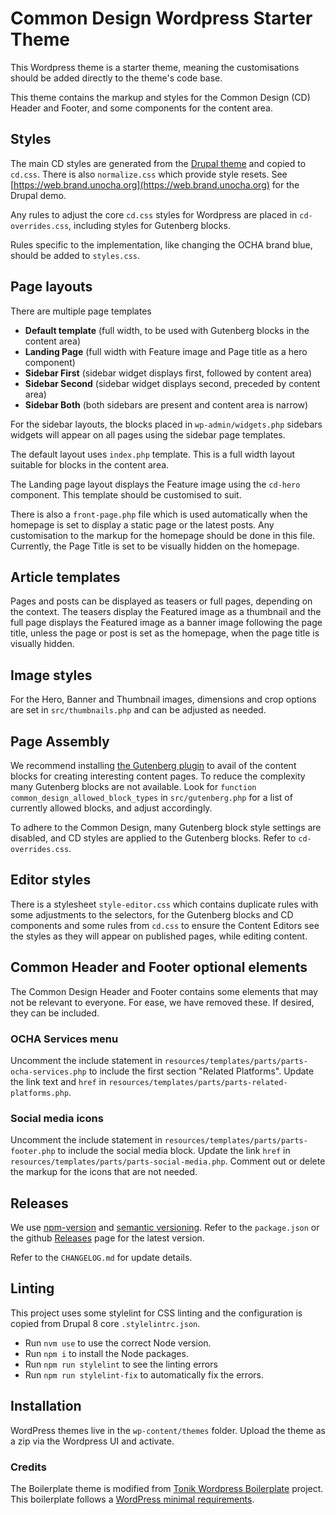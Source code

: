 # Common Design Wordpress Starter Theme
This Wordpress theme is a starter theme, meaning the customisations should be added directly to the theme's code base.

This theme contains the markup and styles for the Common Design (CD) Header and Footer, and some components for the 
content area.

## Styles
The main CD styles are generated from the [Drupal theme](https://github.com/UN-OCHA/common_design) and copied to
`cd.css`. There is also `normalize.css` which provide style resets. 
See [https://web.brand.unocha.org](https://web.brand.unocha.org) for the Drupal demo.

Any rules to adjust the core `cd.css` styles for Wordpress are placed in `cd-overrides.css`, including styles for
Gutenberg blocks.

Rules specific to the implementation, like changing the OCHA brand blue, should be added to `styles.css`.

## Page layouts
There are multiple page templates
- **Default template** (full width, to be used with Gutenberg blocks in the content area)
- **Landing Page** (full width with Feature image and Page title as a hero component)
- **Sidebar First** (sidebar widget displays first, followed by content area)
- **Sidebar Second** (sidebar widget displays second, preceded by content area)
- **Sidebar Both** (both sidebars are present and content area is narrow)

For the sidebar layouts, the blocks placed in `wp-admin/widgets.php` sidebars widgets will appear on all pages using the
sidebar page templates.

The default layout uses `index.php` template. This is a full width layout suitable for blocks in the content area.

The Landing page layout displays the Feature image using the `cd-hero` component. This template should be customised to
suit.

There is also a `front-page.php` file which is used automatically when the homepage is set to display a static
page or the latest posts. Any customisation to the markup for the homepage should be done in this file. Currently, the
Page Title is set to be visually hidden on the homepage.

## Article templates
Pages and posts can be displayed as teasers or full pages, depending on the context. The teasers display the Featured
image as a thumbnail and the full page displays the Featured image as a banner image following the page title, unless
the page or post is set as the homepage, when the page title is visually hidden.

## Image styles
For the Hero, Banner and Thumbnail images, dimensions and crop options are set in `src/thumbnails.php` and can be
adjusted as needed.

## Page Assembly
We recommend installing [the Gutenberg plugin](https://wordpress.org/plugins/gutenberg/) to avail of the content blocks
for creating interesting content pages. To reduce the complexity many Gutenberg blocks are not available. Look for 
`function common_design_allowed_block_types` in `src/gutenberg.php` for a list of currently allowed blocks, and adjust
accordingly.

To adhere to the Common Design, many Gutenberg block style settings are disabled, and CD styles are applied to the
Gutenberg blocks. Refer to `cd-overrides.css`.

## Editor styles
There is a stylesheet `style-editor.css` which contains duplicate rules with some adjustments to the selectors, for the
Gutenberg blocks and CD components and some rules from `cd.css` to ensure the Content Editors see the styles as they
will appear on published pages, while editing content.

## Common Header and Footer optional elements
The Common Design Header and Footer contains some elements that may not be relevant to everyone. For ease, we have
removed these. If desired, they can be included.
### OCHA Services menu
Uncomment the include statement in `resources/templates/parts/parts-ocha-services.php` to include the first section 
"Related Platforms". Update the link text and `href` in `resources/templates/parts/parts-related-platforms.php`.
### Social media icons
Uncomment the include statement in `resources/templates/parts/parts-footer.php` to include the social
media block. Update the link `href` in `resources/templates/parts/parts-social-media.php`.
Comment out or delete the markup for the icons that are not needed.

## Releases
We use [npm-version](https://docs.npmjs.com/cli/version) and [semantic versioning](https://semver.org/). 
Refer to the `package.json` or the github [Releases](https://github.com/UN-OCHA/common-design-wordpress/releases) page
for the latest version. 

Refer to the `CHANGELOG.md` for update details.

## Linting
This project uses some stylelint for CSS linting and the configuration is copied from Drupal 8 core `.stylelintrc.json`.
- Run `nvm use` to use the correct Node version.
- Run `npm i` to install the Node packages.
- Run `npm run stylelint` to see the linting errors
- Run `npm run stylelint-fix` to automatically fix the errors.

## Installation
WordPress themes live in the `wp-content/themes` folder. Upload the theme as a zip via the Wordpress UI and activate.

### Credits
The Boilerplate theme is modified from [Tonik Wordpress Boilerplate](//github.com/tonik/wordpress-theme-boilerplate/release)
project. This boilerplate follows a [WordPress minimal requirements](https://wordpress.org/about/requirements/).

